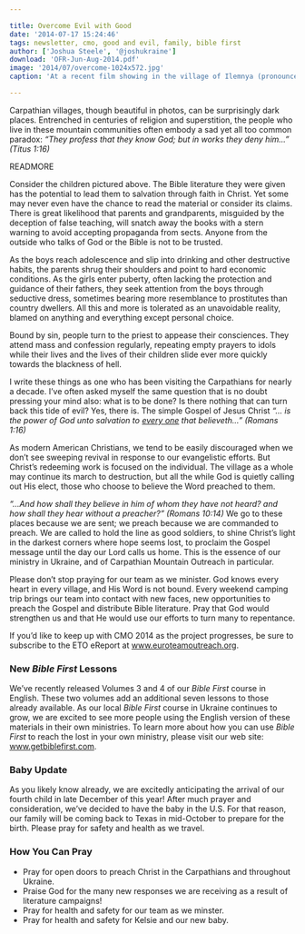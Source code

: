 ```yaml
---

title: Overcome Evil with Good
date: '2014-07-17 15:24:46'
tags: newsletter, cmo, good and evil, family, bible first
author: ['Joshua Steele', '@joshukraine']
download: 'OFR-Jun-Aug-2014.pdf'
image: '2014/07/overcome-1024x572.jpg'
caption: 'At a recent film showing in the village of Ilemnya (pronounced ee-LEM-nya) we had over 40 kids in attendance. Each of them received copies of Good and Evil Short plus starter packets for our Bible course.'

---
```


Carpathian villages, though beautiful in photos, can be surprisingly dark places. Entrenched in centuries of religion and superstition, the people who live in these mountain communities often embody a sad yet all too common paradox: *“They profess that they know God; but in works they deny him...” (Titus 1:16)*

READMORE

Consider the children pictured above. The Bible literature they were given has the potential to lead them to salvation through faith in Christ. Yet some may never even have the chance to read the material or consider its claims. There is great likelihood that parents and grandparents, misguided by the deception of false teaching, will snatch away the books with a stern warning to avoid accepting propaganda from sects. Anyone from the outside who talks of God or the Bible is not to be trusted.

As the boys reach adolescence and slip into drinking and other destructive habits, the parents shrug their shoulders and point to hard economic conditions. As the girls enter puberty, often lacking the protection and guidance of their fathers, they seek attention from the boys through seductive dress, sometimes bearing more resemblance to prostitutes than country dwellers. All this and more is tolerated as an unavoidable reality, blamed on anything and everything except personal choice.

Bound by sin, people turn to the priest to appease their consciences. They attend mass and confession regularly, repeating empty prayers to idols while their lives and the lives of their children slide ever more quickly towards the blackness of hell.

I write these things as one who has been visiting the Carpathians for nearly a decade. I’ve often asked myself the same question that is no doubt pressing your mind also: what is to be done? Is there nothing that can turn back this tide of evil? Yes, there is. The simple Gospel of Jesus Christ *“... is the power of God unto salvation to <span style="text-decoration: underline;">every one</span> that believeth...” (Romans 1:16)*

As modern American Christians, we tend to be easily discouraged when we don’t see sweeping revival in response to our evangelistic efforts. But Christ’s redeeming work is focused on the individual. The village as a whole may continue its march to destruction, but all the while God is quietly calling out His elect, those who choose to believe the Word preached to them.

*“...And how shall they believe in him of whom they have not heard? and how shall they hear without a preacher?” (Romans 10:14)* We go to these places because we are sent; we preach because we are commanded to preach. We are called to hold the line as good soldiers, to shine Christ’s light in the darkest corners where hope seems lost, to proclaim the Gospel message until the day our Lord calls us home. This is the essence of our ministry in Ukraine, and of Carpathian Mountain Outreach in particular.

Please don’t stop praying for our team as we minister. God knows every heart in every village, and His Word is not bound. Every weekend camping trip brings our team into contact with new faces, new opportunities to preach the Gospel and distribute Bible literature. Pray that God would strengthen us and that He would use our efforts to turn many to repentance.

If you’d like to keep up with CMO 2014 as the project progresses, be sure to subscribe to the ETO eReport at <a title="Euro Team Outreach" href="http://www.euroteamoutreach.org" target="_blank">www.euroteamoutreach.org</a>.

### New *Bible First* Lessons

We’ve recently released Volumes 3 and 4 of our *Bible First* course in English. These two volumes add an additional seven lessons to those already available. As our local *Bible First* course in Ukraine continues to grow, we are excited to see more people using the English version of these materials in their own ministries. To learn more about how you can use *Bible First* to reach the lost in your own ministry, please visit our web site: <a title="Bible First" href="http://www.getbiblefirst.com" target="_blank">www.getbiblefirst.com</a>.

### Baby Update

As you likely know already, we are excitedly anticipating the arrival of our fourth child in late December of this year! After much prayer and consideration, we’ve decided to have the baby in the U.S. For that reason, our family will be coming back to Texas in mid-October to prepare for the birth. Please pray for safety and health as we travel.

### How You Can Pray

* Pray for open doors to preach Christ in the Carpathians and throughout Ukraine.
* Praise God for the many new responses we are receiving as a result of literature campaigns!
* Pray for health and safety for our team as we minster.
* Pray for health and safety for Kelsie and our new baby.
